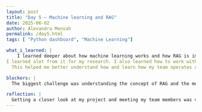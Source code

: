 ```yaml
---
layout: post
title: "Day 5 – Machine learning and RAG"
date: 2025-06-02
author: Alexandra Mensah 
permalink: /day5.html
tags: [ "Python dashboard", "Machine Learning"]

what_i_learned: |
    I learned deeper about how machine learning works and how RAG is implemeted into it. It's a technique that enhances the accuracy and reliability of generative AI models.  I learned to peel back layers of a research question and how to put a research question into AI and how to get a proper repsonse from it. For my research lab we went over an article thats one of the topics for our project. The topic of the article was Real-Time Monitoring of Water Quality and Detection of Anomalies Arising from Chemical Contamination. In this article it shows how important it is to monitor water quality. The change in water quality is due to climate change and human development is at risk. Based on the article it shows that current water quality monitoring systems are time-intensive and often limited to specific contaminants and real-time monitoring systems are needed to detect a broader range of pollutants and address risks promptly. It discusses how the tech integrates optical sensors like UV-Vis spectroscopy and fluorescence spectrometry to gather data.
I learned alot from it for my research. I also learned how to work with my group as a team and to figure out problems together through a marshmellow game.
  This helped me better understand how and learn how my team operates and how quick they are with thier thinking.

blockers: |
  The biggest challenge was understanding the concept of RAG and the meaning which is Retrieval-Augmented Generation. I didnt at first understand how it tied in with AI.

reflection: |
  Getting a closer look at my project and meeting my team members was very exciting. I feel more confident in the completion of the project and i hope to get a closer connection with everyone. I definitely have a better understanding of the complications of AI, how Ai thinks and how things are generated based on the discussion this morning. 
---
```


